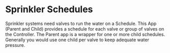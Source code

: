 # Sprinkler Schedules
Sprinkler systems need valves to run the water on a Schedule. This App (Parent and Child) provides a schedule for each valve or group of valves on the Controller. 
The Parent app is a wrapper for one or more child schedules. Generally you would use one child per valve to keep adequate water pressure.<p>

